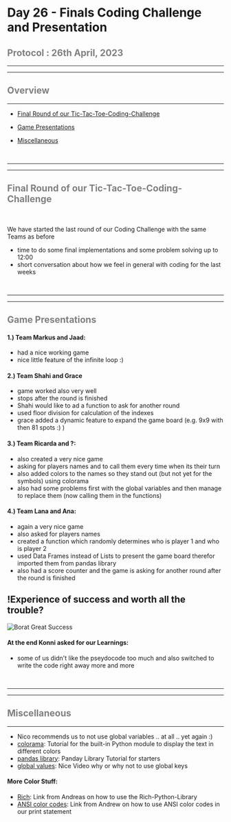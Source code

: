 #  __Day 26 - Finals Coding Challenge and Presentation__

## <span style="color:grey"> __Protocol : 26th April, 2023__

---
---
## <span style="color:grey"> __Overview__ </span>
--- 

* <span style="color:grey"> [Final Round of our Tic-Tac-Toe-Coding-Challenge](#final-round-of-our-tic-tac-toe-coding-challenge)

* <span style="color:grey"> [Game Presentations](#game-presentations)

* <span style="color:grey"> [Miscellaneous](#miscellaneous)




<br>

---
---
##  <span style="color:grey"> __Final Round of our Tic-Tac-Toe-Coding-Challenge__ </span>

<br>

We have started the last round of our Coding Challenge with the same Teams as before
- time to do some final implementations and some problem solving up to 12:00
- short conversation about how we feel in general with coding for the last weeks




<br>

---
---
##  <span style="color:grey"> __Game Presentations__ </span>

#### 1.) Team Markus and Jaad:
- had a nice working game
- nice little feature of the infinite loop :)

#### 2.) Team Shahi and Grace

- game worked also very well
- stops after the round is finished
- Shahi would like to ad a function to ask for another round
- used floor division for calculation of the indexes 
- grace added a dynamic feature to expand the game board (e.g. 9x9 with then 81 spots :) )

#### 3.) Team Ricarda and ?:

- also created a very nice game
- asking for players names and to call them every time when its their turn 
- also added colors to the names so they stand out (but not yet for the symbols) using colorama
- also had some problems first with the global variables and then manage to replace them (now calling them in the functions)

#### 4.) Team Lana and Ana:

- again a very nice game
- also asked for players names
- created a function which randomly determines who is player 1 and who is player 2
- used Data Frames instead of Lists to present the game board therefor imported them from pandas library
- also had a score counter and the game is asking for another round after the round is finished


    
## !Experience of success and worth all the trouble?
![Borat Great Success](https://media.giphy.com/media/a0h7sAqON67nO/giphy.gif)

    
#### At the end Konni asked for our Learnings:

- some of us didn't like the pseydocode too much and also switched to write the code right away more and more




<br>

---
---

## <span style="color:grey"> __Miscellaneous__

---
- Nico recommends us to not use global variables .. at all .. yet again :)
- [colorama](https://pypi.org/project/colorama/): Tutorial for the built-in Python module to display the text in different colors
- [pandas library](https://stackabuse.com/beginners-tutorial-on-the-pandas-python-library/): Panday Library Tutorial for starters
- [global values](https://www.youtube.com/watch?v=UEuXQjPUwcw): Nice Video why or why not to use global keys

#### More Color Stuff:
- [Rich](https://pypi.org/project/rich/): Link from Andreas on how to use the Rich-Python-Library
- [ANSI color codes](https://www.geeksforgeeks.org/how-to-add-colour-to-text-python/): Link from Andrew on how to use ANSI color codes in our print         statement



